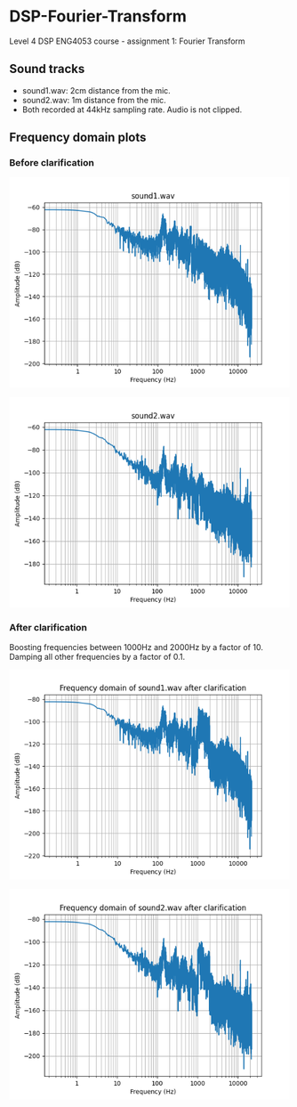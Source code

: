 # DSP-Fourier-Transform

Level 4 DSP ENG4053 course - assignment 1: Fourier Transform

## Sound tracks

- sound1.wav: 2cm distance from the mic.
- sound2.wav: 1m distance from the mic.
- Both recorded at 44kHz sampling rate. Audio is not clipped.

## Frequency domain plots

### Before clarification

![Frequency spectrum of sound1.wav](figures/Frequency%20domain%20for%20sound1.png)

![Frequency spectrum of sound2.wav](figures/Frequency%20domain%20for%20sound2.png)

### After clarification

Boosting frequencies between 1000Hz and 2000Hz by a factor of 10.
Damping all other frequencies by a factor of 0.1.

![Frequency spectrum of sound1.wav](figures/Clarified%20-%20Frequency%20domain%20for%20sound1.png)

![Frequency spectrum of sound2.wav](figures/Clarified%20-%20Frequency%20domain%20for%20sound2.png)
